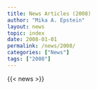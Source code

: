 ```yaml
---
title: News Articles (2008)
author: "Mika A. Epstein"
layout: news
topic: index
date: 2008-01-01
permalink: /news/2008/
categories: ["News"]
tags: ["2008"]
---
```


{{< news >}}